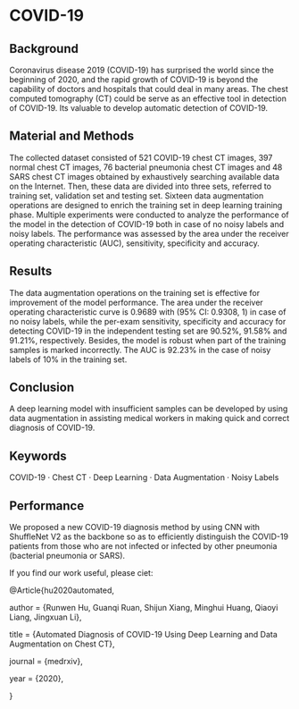 # COVID-19

## Background
Coronavirus disease 2019 (COVID-19) has surprised the world since the beginning of 2020, and the rapid growth of COVID-19 is beyond the capability of doctors and hospitals that could deal in many areas. The chest computed tomography (CT) could be serve as an effective tool in detection of COVID-19. Its valuable to develop automatic detection of COVID-19.
## Material and Methods
The collected dataset consisted of 521 COVID-19 chest CT images, 397 normal chest CT images, 76 bacterial pneumonia chest CT images and 48 SARS chest CT images obtained by exhaustively searching available data on the Internet. Then, these data are divided into three sets, referred to training set, validation set and testing set. Sixteen data augmentation operations are designed to enrich the training set in deep learning training phase. Multiple experiments were conducted to analyze the performance of the model in the detection of COVID-19 both in case of no noisy labels and noisy labels. The performance was assessed by the area under the receiver operating characteristic (AUC), sensitivity, specificity and accuracy.
## Results
The data augmentation operations on the training set is effective for improvement of the model performance. The area under the receiver operating characteristic curve is 0.9689 with (95% CI: 0.9308, 1) in case of no noisy labels, while the per-exam sensitivity, specificity and accuracy for detecting COVID-19 in the independent testing set are 90.52%, 91.58% and 91.21%, respectively. Besides, the model is robust when part of the training samples is marked incorrectly. The AUC is 92.23% in the case of noisy labels of 10% in the training set.
## Conclusion
A deep learning model with insufficient samples can be developed by using data augmentation in assisting medical workers in making quick and correct diagnosis of COVID-19.
## Keywords
COVID-19 · Chest CT · Deep Learning · Data Augmentation · Noisy Labels
## Performance
We proposed a new COVID-19 diagnosis method by using CNN with ShuffleNet V2 as the backbone so as to efficiently distinguish the COVID-19 patients from those who are not infected or infected by other pneumonia (bacterial pneumonia or SARS). 

If you find our work useful, please ciet:

@Article{hu2020automated,

  author  = {Runwen Hu, Guanqi Ruan, Shijun Xiang, Minghui Huang, Qiaoyi Liang, Jingxuan Li},
  
  title   = {Automated Diagnosis of COVID-19 Using Deep Learning and Data Augmentation on Chest CT},
  
  journal = {medrxiv},
  
  year    = {2020},
  
}
